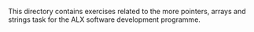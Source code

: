 This directory contains exercises related to the more pointers, arrays and strings task for the ALX software development programme.